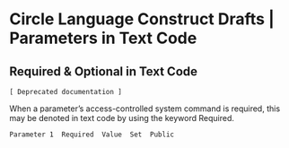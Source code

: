 ﻿Circle Language Construct Drafts | Parameters in Text Code
==========================================================

Required & Optional in Text Code
--------------------------------

`[ Deprecated documentation ]`

When a parameter’s access-controlled system command is required, this may be denoted in text code by using the keyword Required.

```
Parameter 1  Required  Value  Set  Public
```